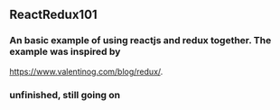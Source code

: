 ## ReactRedux101

### An basic example of using reactjs and redux together. The example was inspired by 
https://www.valentinog.com/blog/redux/. 

### unfinished,  still going on